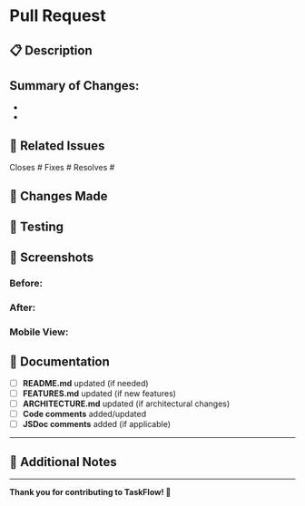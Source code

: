 # Pull Request

## 📋 Description

<!-- Provide a brief description of the changes introduced by this pull request -->

**Summary of Changes:**
- 
- 
- 


## 🎯 Related Issues

<!-- Link any related issues using GitHub keywords -->
Closes #
Fixes #
Resolves #

## 🔧 Changes Made

<!-- Describe the technical changes in detail -->

## 🧪 Testing

<!-- Describe how you tested your changes -->

## 📸 Screenshots

<!-- Include screenshots of any visual changes -->

### Before:
<!-- Screenshot of the current state -->

### After:
<!-- Screenshot of the changes -->

### Mobile View:
<!-- Screenshot of mobile responsiveness if applicable -->

## 📝 Documentation

<!-- Check if documentation needs updates -->

- [ ] **README.md** updated (if needed)
- [ ] **FEATURES.md** updated (if new features)
- [ ] **ARCHITECTURE.md** updated (if architectural changes)
- [ ] **Code comments** added/updated
- [ ] **JSDoc comments** added (if applicable)

---

## 💭 Additional Notes

<!-- Any additional context or notes for reviewers -->

---

**Thank you for contributing to TaskFlow! 🎉**